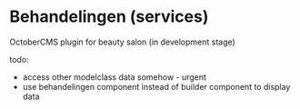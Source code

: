 # Behandelingen (services)

OctoberCMS plugin for beauty salon (in development stage)

todo: 
- access other modelclass data somehow - urgent
- use behandelingen component instead of builder component to display data 
